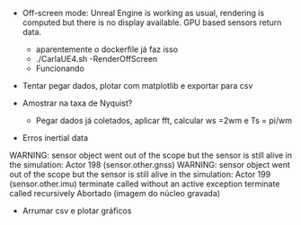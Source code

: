 - Off-screen mode: Unreal Engine is working as usual, rendering is computed but there is no display available. GPU based sensors return data.
    - aparentemente o dockerfile já faz isso
    - ./CarlaUE4.sh -RenderOffScreen
    - Funcionando

- Tentar pegar dados, plotar com matplotlib e exportar para csv

- Amostrar na taxa de Nyquist?
    - Pegar dados já coletados, aplicar fft, calcular ws =2wm e Ts = pi/wm 

- Erros inertial data

WARNING: sensor object went out of the scope but the sensor is still alive in the simulation: Actor 198 (sensor.other.gnss) 
WARNING: sensor object went out of the scope but the sensor is still alive in the simulation: Actor 199 (sensor.other.imu) 
terminate called without an active exception
terminate called recursively
Abortado (imagem do núcleo gravada)

- Arrumar csv e plotar gráficos
